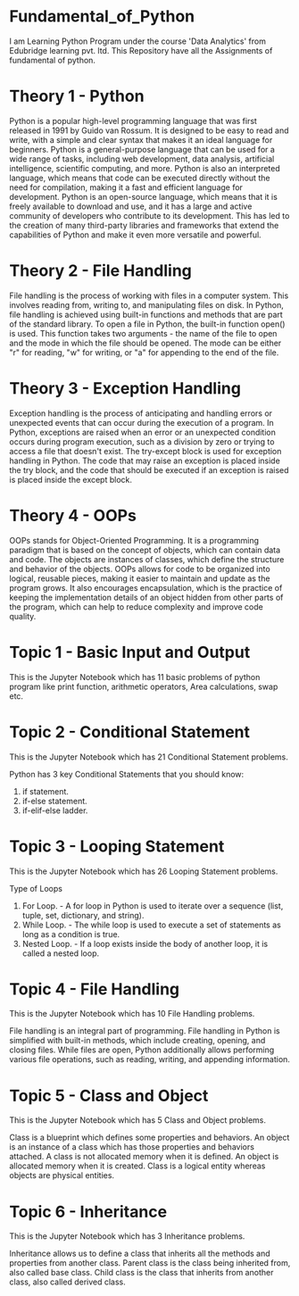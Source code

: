 # Fundamental_of_Python
I am Learning Python Program under the course 'Data Analytics' from Edubridge learning pvt. ltd.
This Repository have all the Assignments of fundamental of python.

# Theory 1 - Python
Python is a popular high-level programming language that was first released in 1991 by Guido van Rossum. It is designed to be easy to read and write, with a simple and clear syntax that makes it an ideal language for beginners. Python is a general-purpose language that can be used for a wide range of tasks, including web development, data analysis, artificial intelligence, scientific computing, and more.
Python is also an interpreted language, which means that code can be executed directly without the need for compilation, making it a fast and efficient language for development. Python is an open-source language, which means that it is freely available to download and use, and it has a large and active community of developers who contribute to its development. This has led to the creation of many third-party libraries and frameworks that extend the capabilities of Python and make it even more versatile and powerful.

# Theory 2 - File Handling
File handling is the process of working with files in a computer system. This involves reading from, writing to, and manipulating files on disk. In Python, file handling is achieved using built-in functions and methods that are part of the standard library.
To open a file in Python, the built-in function open() is used. This function takes two arguments - the name of the file to open and the mode in which the file should be opened. The mode can be either "r" for reading, "w" for writing, or "a" for appending to the end of the file. 

# Theory 3 - Exception Handling
Exception handling is the process of anticipating and handling errors or unexpected events that can occur during the execution of a program. In Python, exceptions are raised when an error or an unexpected condition occurs during program execution, such as a division by zero or trying to access a file that doesn't exist.
The try-except block is used for exception handling in Python. The code that may raise an exception is placed inside the try block, and the code that should be executed if an exception is raised is placed inside the except block.

# Theory 4 - OOPs
OOPs stands for Object-Oriented Programming. It is a programming paradigm that is based on the concept of objects, which can contain data and code. The objects are instances of classes, which define the structure and behavior of the objects. OOPs allows for code to be organized into logical, reusable pieces, making it easier to maintain and update as the program grows. It also encourages encapsulation, which is the practice of keeping the implementation details of an object hidden from other parts of the program, which can help to reduce complexity and improve code quality.

# Topic 1 - Basic Input and Output
This is the Jupyter Notebook which has 11 basic problems of python program like print function, arithmetic operators, Area calculations, swap etc.

# Topic 2 - Conditional Statement 
This is the Jupyter Notebook  which has 21 Conditional Statement problems.

Python has 3 key Conditional Statements that you should know:
1. if statement.
2. if-else statement.
3. if-elif-else ladder.

# Topic 3 - Looping Statement
This is the Jupyter Notebook  which has 26 Looping Statement problems.

Type of Loops
1. For Loop. -  A for loop in Python is used to iterate over a sequence (list, tuple, set, dictionary, and string). 
2. While Loop. -  The while loop is used to execute a set of statements as long as a condition is true. 
3. Nested Loop. -  If a loop exists inside the body of another loop, it is called a nested loop.

# Topic 4 - File Handling
This is the Jupyter Notebook  which has 10 File Handling problems.

File handling is an integral part of programming. File handling in Python is simplified with built-in methods, which include creating, opening, and closing files. While files are open, Python additionally allows performing various file operations, such as reading, writing, and appending information.

# Topic 5 - Class and Object
This is the Jupyter Notebook  which has 5 Class and Object problems.

Class is a blueprint which defines some properties and behaviors. An object is an instance of a class which has those properties and behaviors attached. A class is not allocated memory when it is defined. An object is allocated memory when it is created. Class is a logical entity whereas objects are physical entities.

# Topic 6 - Inheritance
This is the Jupyter Notebook  which has 3 Inheritance problems.

Inheritance allows us to define a class that inherits all the methods and properties from another class. Parent class is the class being inherited from, also called base class. Child class is the class that inherits from another class, also called derived class.
